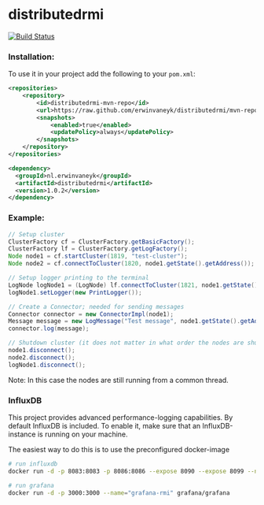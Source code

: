 # distributedrmi

[![Build Status](https://travis-ci.org/erwinvaneyk/distributedrmi.svg)](https://travis-ci.org/erwinvaneyk/distributedrmi)

### Installation:
To use it in your project add the following to your `pom.xml`:

```xml
<repositories>
	<repository>
		<id>distributedrmi-mvn-repo</id>
		<url>https://raw.github.com/erwinvaneyk/distributedrmi/mvn-repo/</url>
		<snapshots>
			<enabled>true</enabled>
			<updatePolicy>always</updatePolicy>
		</snapshots>
	</repository>
</repositories>

<dependency>
  <groupId>nl.erwinvaneyk</groupId>
  <artifactId>distributedrmi</artifactId>
  <version>1.0.2</version>
</dependency>
```

### Example:
```java
// Setup cluster
ClusterFactory cf = ClusterFactory.getBasicFactory();
ClusterFactory lf = ClusterFactory.getLogFactory();
Node node1 = cf.startCluster(1819, "test-cluster");
Node node2 = cf.connectToCluster(1820, node1.getState().getAddress());

// Setup logger printing to the terminal
LogNode logNode1 = (LogNode) lf.connectToCluster(1821, node1.getState().getAddress());
logNode1.setLogger(new PrintLogger());

// Create a Connector; needed for sending messages
Connector connector = new ConnectorImpl(node1);
Message message = new LogMessage("Test message", node1.getState().getAddress());
connector.log(message);

// Shutdown cluster (it does not matter in what order the nodes are shutdown)
node1.disconnect();
node2.disconnect();
logNode1.disconnect();
```
Note: In this case the nodes are still running from a common thread.

### InfluxDB
This project provides advanced performance-logging capabilities. By default InfluxDB is included. To enable it, make sure that an InfluxDB-instance is running on your machine.

The easiest way to do this is to use the preconfigured docker-image
```bash
# run influxdb
docker run -d -p 8083:8083 -p 8086:8086 --expose 8090 --expose 8099 --name="influxdb-rmi" tutum/influxdb

# run grafana
docker run -d -p 3000:3000 --name="grafana-rmi" grafana/grafana

```
